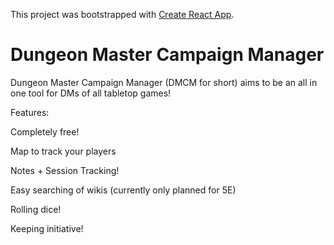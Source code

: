 This project was bootstrapped with [Create React App](https://github.com/facebook/create-react-app).

# Dungeon Master Campaign Manager
Dungeon Master Campaign Manager (DMCM for short) aims to be an all in one tool for DMs of all tabletop games!

Features:

Completely free!

Map to track your players

Notes + Session Tracking!

Easy searching of wikis (currently only planned for 5E)

Rolling dice!

Keeping initiative!